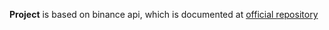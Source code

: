 **Project** is based on binance api, which is documented at [official repository](https://github.com/binance/binance-spot-api-docs/)
